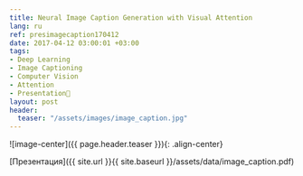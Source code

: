 ```yaml
---
title: Neural Image Caption Generation with Visual Attention
lang: ru
ref: presimagecaption170412
date: 2017-04-12 03:00:01 +03:00
tags:
- Deep Learning
- Image Captioning
- Computer Vision
- Attention
- Presentation🎯
layout: post
header:
  teaser: "/assets/images/image_caption.jpg"
---
```


![image-center]({{ page.header.teaser }}){: .align-center}

[Презентация]({{ site.url }}{{ site.baseurl }}/assets/data/image_caption.pdf)
